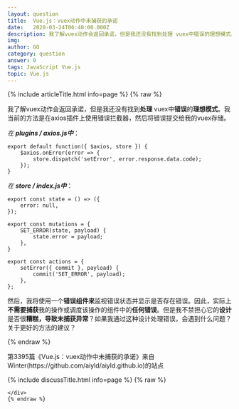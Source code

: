 ```yaml
---
layout: question
title:  Vue.js：vuex动作中未捕获的承诺
date:   2020-03-24T06:40:00.000Z
description: 我了解vuex动作会返回承诺，但是我还没有找到处理 vuex中错误的理想模式。我当前的方法是在axios插件上使用错误拦截器，然后将错误提交给我的vuex...
img: 
author: GO
category: question
answer: 0
tags: JavaScript Vue.js
topic: Vue.js
---
```

<div class="article-root">
  <div class="article">
    {% include articleTitle.html info=page %}
    {% raw %}
    <div class="article-content"><p><font style="vertical-align: inherit;"><font style="vertical-align: inherit;">我了解vuex动作会返回承诺，但是我还没有找到</font></font><strong><font style="vertical-align: inherit;"><font style="vertical-align: inherit;">处理</font></font></strong><font style="vertical-align: inherit;"><font style="vertical-align: inherit;"> vuex中</font><strong><font style="vertical-align: inherit;">错误</font></strong><font style="vertical-align: inherit;">的</font><strong><font style="vertical-align: inherit;">理想模式</font></strong><font style="vertical-align: inherit;">。</font><font style="vertical-align: inherit;">我当前的方法是在axios插件上使用错误拦截器，然后将错误提交给我的vuex存储。</font></font></p>

<p><em><font style="vertical-align: inherit;"><font style="vertical-align: inherit;">在</font></font></em> <strong><em><font style="vertical-align: inherit;"><font style="vertical-align: inherit;">plugins / axios.js中</font></font></em></strong><font style="vertical-align: inherit;"><font style="vertical-align: inherit;">：</font></font></p>

<pre><code>export default function({ $axios, store }) {<font></font>
    $axios.onError(error =&gt; {<font></font>
        store.dispatch('setError', error.response.data.code);<font></font>
    });<font></font>
}<font></font>
</code></pre>

<p><em><font style="vertical-align: inherit;"><font style="vertical-align: inherit;">在</font></font></em> <strong><em><font style="vertical-align: inherit;"><font style="vertical-align: inherit;">store / index.js中</font></font></em></strong><font style="vertical-align: inherit;"><font style="vertical-align: inherit;">：</font></font></p>

<pre><code>export const state = () =&gt; ({<font></font>
    error: null,<font></font>
});<font></font>
<font></font>
export const mutations = {<font></font>
    SET_ERROR(state, payload) {<font></font>
        state.error = payload;<font></font>
    },<font></font>
}<font></font>
<font></font>
export const actions = {<font></font>
    setError({ commit }, payload) {<font></font>
        commit('SET_ERROR', payload);<font></font>
    },<font></font>
};<font></font>
</code></pre>

<p><font style="vertical-align: inherit;"><font style="vertical-align: inherit;">然后，我将使用一个</font></font><strong><font style="vertical-align: inherit;"><font style="vertical-align: inherit;">错误组件来</font></font></strong><font style="vertical-align: inherit;"><font style="vertical-align: inherit;">监视错误状态并显示是否存在错误。</font><font style="vertical-align: inherit;">因此，实际上</font></font><strong><font style="vertical-align: inherit;"><font style="vertical-align: inherit;">不需要捕获</font></font></strong><font style="vertical-align: inherit;"><font style="vertical-align: inherit;">我的操作或调度该操作的组件中的</font><strong><font style="vertical-align: inherit;">任何错误</font></strong><font style="vertical-align: inherit;">。</font><font style="vertical-align: inherit;">但是我不禁担心它的</font></font><strong><font style="vertical-align: inherit;"><font style="vertical-align: inherit;">设计</font></font></strong><font style="vertical-align: inherit;"><font style="vertical-align: inherit;">是否很</font><strong><font style="vertical-align: inherit;">糟糕，导致未捕获异常</font></strong><font style="vertical-align: inherit;">？</font><font style="vertical-align: inherit;">如果我通过这种设计处理错误，会遇到什么问题？</font><font style="vertical-align: inherit;">关于更好的方法的建议？</font></font></p></div>
    {% endraw %}
  </div>
  <p class="winter_mark">第3395篇《Vue.js：vuex动作中未捕获的承诺》来自Winter(https://github.com/aiyld/aiyld.github.io)的站点</p>
  <div class="discuss-wrapper">
    {% include discussTitle.html info=page %}
    {% raw %}
    <div class="discuss-list">
    
    </div>
    {% endraw %}
  </div>
<div>
